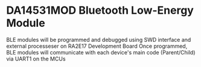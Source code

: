 # DA14531MOD Bluetooth Low-Energy Module 
BLE modules will be programmed and debugged using SWD interface and external processeser on RA2E17 Development Board
Once programmed, BLE modules will communicate with each device's main code (Parent/Child) via UART1 on the MCUs

